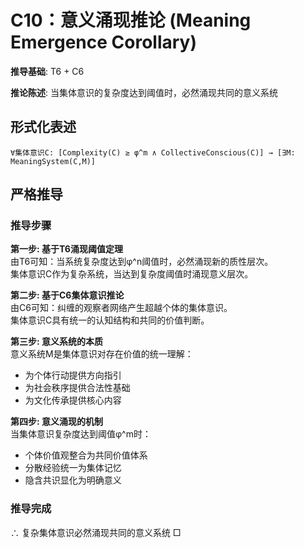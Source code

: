 # C10：意义涌现推论 (Meaning Emergence Corollary)  

**推导基础**: T6 + C6  

**推论陈述**: 当集体意识的复杂度达到阈值时，必然涌现共同的意义系统  

## 形式化表述  
```  
∀集体意识C: [Complexity(C) ≥ φ^m ∧ CollectiveConscious(C)] → [∃M: MeaningSystem(C,M)]  
```  

## 严格推导  

### 推导步骤  

**第一步: 基于T6涌现阈值定理**  
由T6可知：当系统复杂度达到φ^n阈值时，必然涌现新的质性层次。  
集体意识C作为复杂系统，当达到复杂度阈值时涌现意义层次。  

**第二步: 基于C6集体意识推论**  
由C6可知：纠缠的观察者网络产生超越个体的集体意识。  
集体意识C具有统一的认知结构和共同的价值判断。  

**第三步: 意义系统的本质**  
意义系统M是集体意识对存在价值的统一理解：  
- 为个体行动提供方向指引  
- 为社会秩序提供合法性基础  
- 为文化传承提供核心内容  

**第四步: 意义涌现的机制**  
当集体意识复杂度达到阈值φ^m时：  
- 个体价值观整合为共同价值体系  
- 分散经验统一为集体记忆  
- 隐含共识显化为明确意义  

### 推导完成  
∴ 复杂集体意识必然涌现共同的意义系统 □  